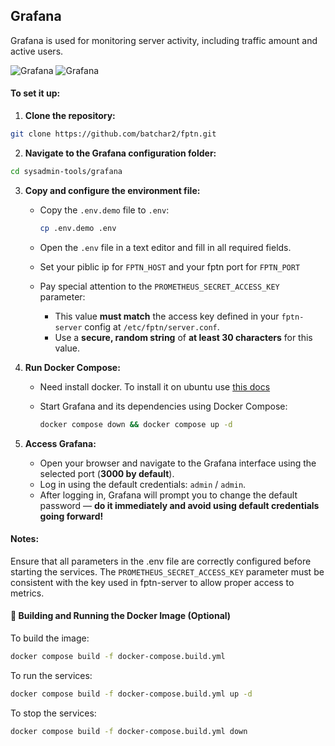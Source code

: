 ## Grafana

Grafana is used for monitoring server activity, including traffic amount and active users.

<img src="images/grafana-1.jpg" alt="Grafana"/>

<img src="images/grafana-2.jpg" alt="Grafana"/>

#### To set it up:

1. **Clone the repository:**

```bash
git clone https://github.com/batchar2/fptn.git
```

2. **Navigate to the Grafana configuration folder:**

```bash
cd sysadmin-tools/grafana
```

3. **Copy and configure the environment file:**
    - Copy the `.env.demo` file to `.env`:

      ```bash
      cp .env.demo .env
      ```

    - Open the `.env` file in a text editor and fill in all required fields.
    - Set your piblic ip for `FPTN_HOST` and your fptn port for `FPTN_PORT`
    - Pay special attention to the `PROMETHEUS_SECRET_ACCESS_KEY` parameter:
        - This value **must match** the access key defined in your `fptn-server` config at `/etc/fptn/server.conf`.
        - Use a **secure, random string** of **at least 30 characters** for this value.

4. **Run Docker Compose:**
   - Need install docker. To install it on ubuntu use [this docs](https://docs.docker.com/engine/install/ubuntu/)
   - Start Grafana and its dependencies using Docker Compose:
   
        ```bash
        docker compose down && docker compose up -d
        ```
5. **Access Grafana:**
    - Open your browser and navigate to the Grafana interface using the selected port (**3000 by default**).
    - Log in using the default credentials: `admin` / `admin`.
    - After logging in, Grafana will prompt you to change the default password — **do it immediately and avoid using default credentials going forward!**

#### Notes:

Ensure that all parameters in the .env file are correctly configured before starting the services.
The `PROMETHEUS_SECRET_ACCESS_KEY` parameter must be consistent with the key used in fptn-server to allow proper access to metrics.


#### 🐳 Building and Running the Docker Image (Optional)

To build the image:

```bash
docker compose build -f docker-compose.build.yml
```

To run the services:

```bash
docker compose build -f docker-compose.build.yml up -d
```

To stop the services:

```bash
docker compose build -f docker-compose.build.yml down
```
